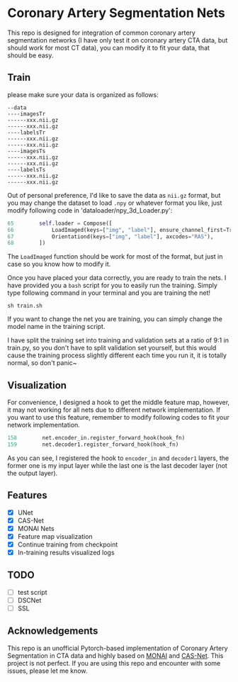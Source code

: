 # Coronary Artery Segmentation Nets

This repo is designed for integration of common coronary artery segmentation networks (I have only test it on coronary artery CTA data, but should work for most CT data), you can modify it to fit your data, that should be easy.

## Train

please make sure your data is organized as follows:

```
--data
----imagesTr
------xxx.nii.gz
------xxx.nii.gz
----labelsTr
------xxx.nii.gz
------xxx.nii.gz
----imagesTs
------xxx.nii.gz
------xxx.nii.gz
----labelsTs
------xxx.nii.gz
------xxx.nii.gz
```

Out of personal preference, I'd like to save the data as `nii.gz` format, but you may change the dataset to load `.npy` or whatever format you like, just modify following code in 'dataloader/npy_3d_Loader.py':

```python
65        self.loader = Compose([
66            LoadImaged(keys=["img", "label"], ensure_channel_first=True),
67            Orientationd(keys=["img", "label"], axcodes="RAS"),
68        ])
```

The `LoadImaged` function should be work for most of the format, but just in case so you know how to modify it.

Once you have placed your data correctly, you are ready to train the nets. I have provided you a `bash` script for you to easily run the training. Simply type following command in your terminal and you are training the net!

```shell
sh train.sh
```

If you want to change the net you are training, you can simply change the model name in the training script.

I have split the training set into training and validation sets at a ratio of 9:1 in train.py, so you don't have to split validation set yourself, but this would cause the training process slightly different each time you run it, it is totally normal, so don't panic~

## Visualization

For convenience, I designed a hook to get the middle feature map, however, it may not working for all nets due to different network implementation. If you want to use this feature, remember to modify following codes to fit your network implementation.

```python
158        net.encoder_in.register_forward_hook(hook_fn)
159        net.decoder1.register_forward_hook(hook_fn)
```

As you can see, I registered the hook to `encoder_in` and `decoder1` layers, the former one is my input layer while the last one is the last decoder layer (not the output layer).

## Features

- [X] UNet
- [X] CAS-Net
- [X] MONAI Nets
- [X] Feature map visualization
- [X] Continue training from checkpoint
- [X] In-training results visualized logs

## TODO

- [ ] test script
- [ ] DSCNet
- [ ] SSL

## Acknowledgements

This repo is an unofficial Pytorch-based implementation of Coronary Artery Segmentation in CTA data and highly based on [MONAI](https://docs.monai.io/en/stable/) and [CAS-Net](https://github.com/Cassie-CV/CAS-Net). This project is not perfect. If you are using this repo and encounter with some issues, please let me know.

